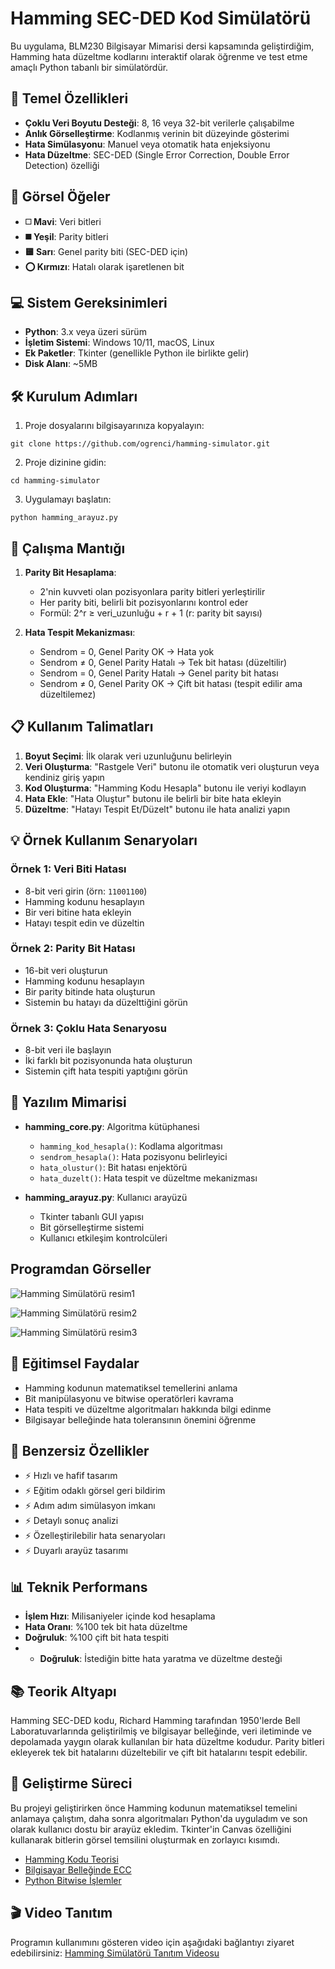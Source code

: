 # **Hamming SEC-DED Kod Simülatörü**

Bu uygulama, BLM230 Bilgisayar Mimarisi dersi kapsamında geliştirdiğim, Hamming hata düzeltme kodlarını interaktif olarak öğrenme ve test etme amaçlı Python tabanlı bir simülatördür.

## 🔄 Temel Özellikleri

* **Çoklu Veri Boyutu Desteği**: 8, 16 veya 32-bit verilerle çalışabilme
* **Anlık Görselleştirme**: Kodlanmış verinin bit düzeyinde gösterimi
* **Hata Simülasyonu**: Manuel veya otomatik hata enjeksiyonu
* **Hata Düzeltme**: SEC-DED (Single Error Correction, Double Error Detection) özelliği

## 🎨 Görsel Öğeler

* **◻️ Mavi**: Veri bitleri
* **◼️ Yeşil**: Parity bitleri
* **🟨 Sarı**: Genel parity biti (SEC-DED için)
* **⭕ Kırmızı**: Hatalı olarak işaretlenen bit

## 💻 Sistem Gereksinimleri

* **Python**: 3.x veya üzeri sürüm
* **İşletim Sistemi**: Windows 10/11, macOS, Linux
* **Ek Paketler**: Tkinter (genellikle Python ile birlikte gelir)
* **Disk Alanı**: ~5MB

## 🛠️ Kurulum Adımları

1. Proje dosyalarını bilgisayarınıza kopyalayın:
```
git clone https://github.com/ogrenci/hamming-simulator.git
```

2. Proje dizinine gidin:
```
cd hamming-simulator
```

3. Uygulamayı başlatın:
```
python hamming_arayuz.py
```

## 📝 Çalışma Mantığı

1. **Parity Bit Hesaplama**:
   * 2'nin kuvveti olan pozisyonlara parity bitleri yerleştirilir
   * Her parity biti, belirli bit pozisyonlarını kontrol eder
   * Formül: 2^r ≥ veri_uzunluğu + r + 1 (r: parity bit sayısı)

2. **Hata Tespit Mekanizması**:
   * Sendrom = 0, Genel Parity OK → Hata yok
   * Sendrom ≠ 0, Genel Parity Hatalı → Tek bit hatası (düzeltilir)
   * Sendrom = 0, Genel Parity Hatalı → Genel parity bit hatası
   * Sendrom ≠ 0, Genel Parity OK → Çift bit hatası (tespit edilir ama düzeltilemez)

## 📋 Kullanım Talimatları

1. **Boyut Seçimi**: İlk olarak veri uzunluğunu belirleyin
2. **Veri Oluşturma**: "Rastgele Veri" butonu ile otomatik veri oluşturun veya kendiniz giriş yapın
3. **Kod Oluşturma**: "Hamming Kodu Hesapla" butonu ile veriyi kodlayın
4. **Hata Ekle**: "Hata Oluştur" butonu ile belirli bir bite hata ekleyin
5. **Düzeltme**: "Hatayı Tespit Et/Düzelt" butonu ile hata analizi yapın

## 💡 Örnek Kullanım Senaryoları

### Örnek 1: Veri Biti Hatası
* 8-bit veri girin (örn: `11001100`)
* Hamming kodunu hesaplayın
* Bir veri bitine hata ekleyin
* Hatayı tespit edin ve düzeltin

### Örnek 2: Parity Bit Hatası
* 16-bit veri oluşturun
* Hamming kodunu hesaplayın
* Bir parity bitinde hata oluşturun
* Sistemin bu hatayı da düzelttiğini görün

### Örnek 3: Çoklu Hata Senaryosu
* 8-bit veri ile başlayın
* İki farklı bit pozisyonunda hata oluşturun
* Sistemin çift hata tespiti yaptığını görün

## 🧩 Yazılım Mimarisi

* **hamming_core.py**: Algoritma kütüphanesi
  * `hamming_kod_hesapla()`: Kodlama algoritması
  * `sendrom_hesapla()`: Hata pozisyonu belirleyici
  * `hata_olustur()`: Bit hatası enjektörü
  * `hata_duzelt()`: Hata tespit ve düzeltme mekanizması

* **hamming_arayuz.py**: Kullanıcı arayüzü
  * Tkinter tabanlı GUI yapısı
  * Bit görselleştirme sistemi
  * Kullanıcı etkileşim kontrolcüleri

## Programdan Görseller
![Hamming Simülatörü resim1](img/image1.png)  



![Hamming Simülatörü resim2](img/image2.png)  



![Hamming Simülatörü resim3](img/image3.png)  





## 🎯 Eğitimsel Faydalar

* Hamming kodunun matematiksel temellerini anlama
* Bit manipülasyonu ve bitwise operatörleri kavrama
* Hata tespiti ve düzeltme algoritmaları hakkında bilgi edinme
* Bilgisayar belleğinde hata toleransının önemini öğrenme

## 🌟 Benzersiz Özellikler

* ⚡ Hızlı ve hafif tasarım
* ⚡  Eğitim odaklı görsel geri bildirim
* ⚡  Adım adım simülasyon imkanı
* ⚡ Detaylı sonuç analizi
* ⚡ Özelleştirilebilir hata senaryoları
* ⚡  Duyarlı arayüz tasarımı

## 📊 Teknik Performans

* **İşlem Hızı**: Milisaniyeler içinde kod hesaplama
* **Hata Oranı**: %100 tek bit hata düzeltme
* **Doğruluk**: %100 çift bit hata tespiti
* * **Doğruluk**: İstediğin bitte hata yaratma ve düzeltme desteği

## 📚 Teorik Altyapı

Hamming SEC-DED kodu, Richard Hamming tarafından 1950'lerde Bell Laboratuvarlarında geliştirilmiş ve bilgisayar belleğinde, veri iletiminde ve depolamada yaygın olarak kullanılan bir hata düzeltme kodudur. Parity bitleri ekleyerek tek bit hatalarını düzeltebilir ve çift bit hatalarını tespit edebilir.

## 📝 Geliştirme Süreci

Bu projeyi geliştirirken önce Hamming kodunun matematiksel temelini anlamaya çalıştım, daha sonra algoritmaları Python'da uyguladım ve son olarak kullanıcı dostu bir arayüz ekledim. Tkinter'in Canvas özelliğini kullanarak bitlerin görsel temsilini oluşturmak en zorlayıcı kısımdı.

* [Hamming Kodu Teorisi](https://en.wikipedia.org/wiki/Hamming_code)
* [Bilgisayar Belleğinde ECC](https://en.wikipedia.org/wiki/ECC_memory)
* [Python Bitwise İşlemler](https://wiki.python.org/moin/BitwiseOperators)



## 🎬 Video Tanıtım

Programın kullanımını gösteren video için aşağıdaki bağlantıyı ziyaret edebilirsiniz:
[Hamming Simülatörü Tanıtım Videosu](https://www.youtube.com/watch?v=vpck2uH-r48)

